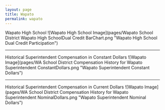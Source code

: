 ```yaml
---
layout: page
title: Wapato
permalink: wapato
---
```



Wapato High School
![Wapato High School Image](pages/Wapato School District Wapato High SchoolDual Credit BarChart.png "Wapato High School Dual Credit Participation")

___

Historical Superintendent Compensation in Constant Dollars
![Wapato Image](pages/WA School District Compensation History for Wapato Superintendent ConstantDollars.png "Wapato Superintendent Constant Dollars")

___

Historical Superintendent Compensation in Current Dollars
![Wapato Image](pages/WA School District Compensation History for Wapato Superintendent NominalDollars.png "Wapato Superintendent Nominal Dollars")